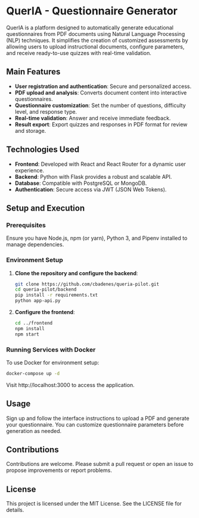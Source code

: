 # QuerIA - Questionnaire Generator

QuerIA is a platform designed to automatically generate educational questionnaires from PDF documents using Natural Language Processing (NLP) techniques. It simplifies the creation of customized assessments by allowing users to upload instructional documents, configure parameters, and receive ready-to-use quizzes with real-time validation.

## Main Features

- **User registration and authentication**: Secure and personalized access.
- **PDF upload and analysis**: Converts document content into interactive questionnaires.
- **Questionnaire customization**: Set the number of questions, difficulty level, and response type.
- **Real-time validation**: Answer and receive immediate feedback.
- **Result export**: Export quizzes and responses in PDF format for review and storage.

## Technologies Used

- **Frontend**: Developed with React and React Router for a dynamic user experience.
- **Backend**: Python with Flask provides a robust and scalable API.
- **Database**: Compatible with PostgreSQL or MongoDB.
- **Authentication**: Secure access via JWT (JSON Web Tokens).

## Setup and Execution

### Prerequisites

Ensure you have Node.js, npm (or yarn), Python 3, and Pipenv installed to manage dependencies.

### Environment Setup

1. **Clone the repository and configure the backend**:
    ```bash
    git clone https://github.com/cbadenes/queria-pilot.git
    cd queria-pilot/backend
    pip install -r requirements.txt
    python app-api.py
    ```

2. **Configure the frontend**:
    ```bash
    cd ../frontend
    npm install
    npm start
    ```

### Running Services with Docker

To use Docker for environment setup:
```bash
docker-compose up -d
````

Visit http://localhost:3000 to access the application.

## Usage
Sign up and follow the interface instructions to upload a PDF and generate your questionnaire. You can customize questionnaire parameters before generation as needed.

## Contributions
Contributions are welcome. Please submit a pull request or open an issue to propose improvements or report problems.

## License
This project is licensed under the MIT License. See the LICENSE file for details.